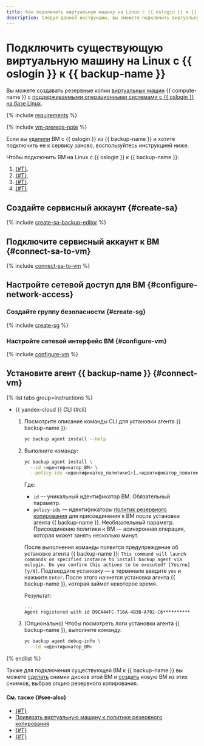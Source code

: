 ```yaml
---
title: Как подключить виртуальную машину на Linux с {{ oslogin }} к {{ backup-full-name }}
description: Следуя данной инструкции, вы сможете подключить виртуальную машину на Linux с {{ oslogin }} к {{ backup-name }}.
---
```


# Подключить существующую виртуальную машину на Linux с {{ oslogin }} к {{ backup-name }}

Вы можете создавать резервные копии [виртуальных машин](../../compute/concepts/vm.md) {{ compute-name }} c [поддерживаемыми операционными системами с {{ oslogin }} на базе Linux](../concepts/vm-connection.md#linux).

{% include [requirements](../../_includes/backup/requirements.md) %}

{% include [vm-prereqs-note](../../_includes/backup/vm-prereqs-note.md) %}

Если вы [удалили](delete-vm.md) ВМ с {{ oslogin }} из {{ backup-name }} и хотите подключить ее к сервису заново, воспользуйтесь инструкцией ниже.

Чтобы подключить ВМ на Linux с {{ oslogin }} к {{ backup-name }}:

1. [{#T}](#create-sa).
1. [{#T}](#connect-sa-to-vm).
1. [{#T}](#configure-network-access).
1. [{#T}](#connect-vm).


## Создайте сервисный аккаунт {#create-sa}

{% include [create-sa-backup-editor](../../_includes/backup/operations/create-sa-backup-editor.md) %}


## Подключите сервисный аккаунт к ВМ {#connect-sa-to-vm}

{% include [connect-sa-to-vm](../../_includes/backup/operations/connect-sa-to-vm.md) %}


## Настройте сетевой доступ для ВМ {#configure-network-access}

### Создайте группу безопасности {#create-sg}

{% include [create-sg](../../_includes/backup/operations/create-sg.md) %}


### Настройте сетевой интерфейс ВМ {#configure-vm}

{% include [configure-vm](../../_includes/backup/operations/configure-vm.md) %}


## Установите агент {{ backup-name }} {#connect-vm}

{% list tabs group=instructions %}

- {{ yandex-cloud }} CLI {#cli}

  1. Посмотрите описание команды CLI для установки агента {{ backup-name }}:

      ```bash
      yc backup agent install --help
      ```

  1. Выполните команду:

      ```bash
      yc backup agent install \
        --id <идентификатор_ВМ> \
        --policy-ids <идентификатор_политики1>[,<идентификатор_политики2>]
      ```

      Где:

      * `id` — уникальный идентификатор ВМ. Обязательный параметр.
      * `policy-ids` — идентификаторы [политик резервного копирования](../concepts/policy.md) для присоединения к ВМ после установки агента {{ backup-name }}. Необязательный параметр. Присоединение политики к ВМ — асинхронная операция, которая может занять несколько минут.

      После выполнения команды появится предупреждение об установке агента {{ backup-name }}: `This command will launch commands on specified instance to install backup agent via oslogin. Do you confirm this actions to be executed? [Yes/no][y/N]`. Подтвердите установку — в терминале введите `yes` и нажмите `Enter`. После этого начнется установка агента {{ backup-name }}, которая займет некоторое время.

      Результат:

      ```text
      ...
      Agent registered with id D9CA44FC-716A-4B3B-A702-C6**********
      ```

  1. (Опционально) Чтобы посмотреть логи установки агента {{ backup-name }}, выполните команду:

      ```bash
      yc backup agent debug-info \
        --id <идентификатор_ВМ>
      ```

{% endlist %}

Также для подключения существующей ВМ к {{ backup-name }} вы можете [сделать](../../compute/operations/disk-control/create-snapshot.md) снимки дисков этой ВМ и [создать](../../compute/operations/vm-create/create-from-snapshots.md) новую ВМ из этих снимков, выбрав опцию резервного копирования.

#### См. также {#see-also}

* [{#T}](create-vm.md)
* [Привязать виртуальную машину к политике резервного копирования](./policy-vm/update.md#update-vm-list)
* [{#T}](./policy-vm/create.md)
* [{#T}](./backup-vm/recover.md)
